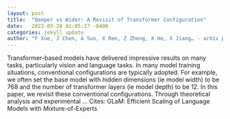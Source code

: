 ```yaml
---
layout: post
title:  "Deeper vs Wider: A Revisit of Transformer Configuration"
date:   2022-05-28 02:05:27 -0400
categories: jekyll update
author: "F Xue, J Chen, A Sun, X Ren, Z Zheng, X He, X Jiang… - arXiv preprint arXiv …, 2022"
---
```

Transformer-based models have delivered impressive results on many tasks, particularly vision and language tasks. In many model training situations, conventional configurations are typically adopted. For example, we often set the base model with hidden dimensions (ie model width) to be 768 and the number of transformer layers (ie model depth) to be 12. In this paper, we revisit these conventional configurations. Through theoretical analysis and experimental … Cites: ‪GLaM: Efficient Scaling of Language Models with Mixture-of-Experts‬